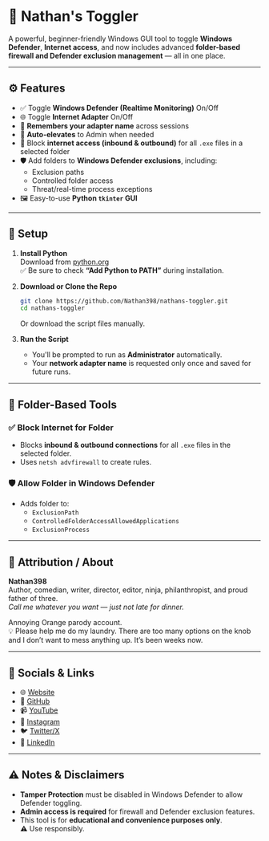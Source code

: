 # 🧰 Nathan's Toggler

A powerful, beginner-friendly Windows GUI tool to toggle **Windows Defender**, **Internet access**, and now includes advanced **folder-based firewall and Defender exclusion management** — all in one place.

---

## ⚙️ Features

- ✅ Toggle **Windows Defender (Realtime Monitoring)** On/Off  
- 🌐 Toggle **Internet Adapter** On/Off  
- 🧠 **Remembers your adapter name** across sessions  
- 🔐 **Auto-elevates** to Admin when needed  
- 📁 Block **internet access (inbound & outbound)** for all `.exe` files in a selected folder  
- 🛡️ Add folders to **Windows Defender exclusions**, including:
  - Exclusion paths  
  - Controlled folder access  
  - Threat/real-time process exceptions  
- 🖼️ Easy-to-use **Python `tkinter` GUI**

---

## 🚀 Setup

1. **Install Python**  
   Download from [python.org](https://www.python.org/downloads/)  
   ✅ Be sure to check **“Add Python to PATH”** during installation.

2. **Download or Clone the Repo**

   ```bash
   git clone https://github.com/Nathan398/nathans-toggler.git
   cd nathans-toggler
   ```

   Or download the script files manually.

3. **Run the Script**

   - You'll be prompted to run as **Administrator** automatically.  
   - Your **network adapter name** is requested only once and saved for future runs.

---

## 🔧 Folder-Based Tools

### ✅ Block Internet for Folder

- Blocks **inbound & outbound connections** for all `.exe` files in the selected folder.  
- Uses `netsh advfirewall` to create rules.

### 🛡️ Allow Folder in Windows Defender

- Adds folder to:
  - `ExclusionPath`  
  - `ControlledFolderAccessAllowedApplications`  
  - `ExclusionProcess`  

---

## 📜 Attribution / About

**Nathan398**  
Author, comedian, writer, director, editor, ninja, philanthropist, and proud father of three.  
_Call me whatever you want — just not late for dinner._

Annoying Orange parody account.  
💡 Please help me do my laundry. There are too many options on the knob and I don’t want to mess anything up. It’s been weeks now.

---

## 🔗 Socials & Links

- 🌐 [Website](https://nathanvarner.wixsite.com/nvport)  
- 🐙 [GitHub](https://github.com/Nathan398)  
- 📹 [YouTube](https://www.youtube.com/c/NathanVarner1)  
- 📸 [Instagram](https://www.instagram.com/nathanvarner27)  
- 🐦 [Twitter/X](https://twitter.com/NathanVarner)  
- 💼 [LinkedIn](https://www.linkedin.com/in/nathanvarner)

---

## ⚠️ Notes & Disclaimers

- **Tamper Protection** must be disabled in Windows Defender to allow Defender toggling.
- **Admin access is required** for firewall and Defender exclusion features.
- This tool is for **educational and convenience purposes only**.  
  ⚠️ Use responsibly.
